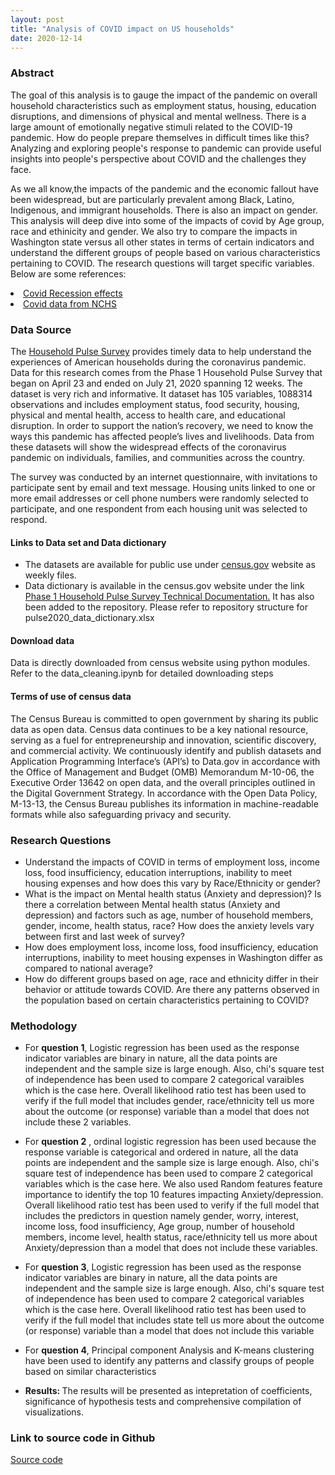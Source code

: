 ```yaml
---
layout: post
title: "Analysis of COVID impact on US households"
date: 2020-12-14
---
```


<h3>Abstract</h3> 
<p>The goal of this analysis is to gauge the impact of the pandemic on overall household characteristics such as employment status, housing, education disruptions, and dimensions of physical and mental wellness. There is a large amount of emotionally negative stimuli related to the COVID-19 pandemic. How do people prepare themselves in difficult times like this? Analyzing and exploring people's response to pandemic can provide useful insights into people's perspective about COVID and the challenges they face.</p>

<p>As we all know,the impacts of the pandemic and the economic fallout have been widespread, but are particularly prevalent among Black, Latino, Indigenous, and immigrant households. There is also an impact on gender. This analysis will  deep dive into some of the impacts of covid by Age group, race and ethinicity and gender. We also try to compare the impacts in Washington state versus all other states in terms of certain indicators and understand the different groups of people based on various characteristics pertaining to COVID. The research questions will target specific variables. Below are some references: </p>
<li><a href='https://www.cbpp.org/research/poverty-and-inequality/tracking-the-covid-19-recessions-effects-on-food-housing-and'>Covid Recession effects</a></li>
<li><a href='https://www.cdc.gov/nchs/covid19/pulse/mental-health.htm'>Covid data from NCHS</a></li>

<h3>Data Source</h3>
<p>The <a href='https://www2.census.gov/programs-surveys/demo/technical-documentation/hhp/2020_HPS_Background.pdf'>Household Pulse Survey</a> provides timely data to help understand the experiences of American households during the coronavirus pandemic. Data for this research comes from the Phase 1 Household Pulse Survey that began on April 23 and ended on July 21, 2020 spanning 12 weeks. The dataset is very rich and informative. It dataset has 105 variables, 1088314 observations and includes employment status, food security, housing, physical and mental health, access to health care, and educational disruption. In order to support the nation’s recovery, we need to know the ways this pandemic has affected people’s lives and livelihoods. Data from these datasets will show the widespread effects of the coronavirus pandemic on individuals, families, and communities across the country. </p>

<p>The survey was conducted by an internet questionnaire, with invitations to participate sent by email and text message. Housing units linked to one or more email addresses or cell phone numbers were randomly selected to participate, and one respondent from each housing unit was selected to respond.</p>

<h4> Links to Data set and Data dictionary</h4>
<ul><li>The datasets are available for public use under <a href='https://www.census.gov/programs-surveys/household-pulse-survey/datasets.html'>census.gov</a> website as weekly files.</li>
<li>Data dictionary is available in the census.gov website under the link <a href='https://www.census.gov/programs-surveys/household-pulse-survey/technical-documentation.html#phase1'>Phase 1 Household Pulse Survey Technical Documentation.</a> It has also been added to the repository. Please refer to repository structure for pulse2020_data_dictionary.xlsx</li></ul>

<h4>Download data</h4>
<p>Data is directly downloaded from census website using python modules. Refer to the data_cleaning.ipynb for detailed downloading steps<p>
  
<h4>Terms of use of census data </h4>
<p>The Census Bureau is committed to open government by sharing its public data as open data. Census data continues to be a key national resource, serving as a fuel for entrepreneurship and innovation, scientific discovery, and commercial activity.  We continuously identify and publish datasets and Application Programming Interface’s (API’s) to Data.gov in accordance with the Office of Management and Budget (OMB) Memorandum M-10-06, the Executive Order 13642 on open data, and the overall principles outlined in the Digital Government Strategy.  In
 accordance with the Open Data Policy, M-13-13, the Census Bureau publishes its information in machine-readable formats while also safeguarding privacy and security.</p>


<h3>Research Questions</h3>
<ul>
    <li>Understand the impacts of COVID in terms of employment loss, income loss, food insufficiency, education interruptions, inability to meet housing expenses and how does this vary by Race/Ethnicity or gender? </li>
    <li>What is the impact on Mental health status (Anxiety and depression)? Is there a correlation between Mental health status (Anxiety and depression) and factors such as age, number of household members, gender, income, health status, race? How does the anxiety levels vary between first and last week of survey?</li>
    <li>How does employment loss, income loss, food insufficiency, education interruptions, inability to meet housing expenses in Washington differ as compared  to national average?</li>
    <li>How do different groups based on age, race and ethnicity differ in their behavior or attitude towards COVID. Are there any patterns observed in the population based on certain characteristics pertaining to COVID?</li> 
</ul>

<h3>Methodology</h3>
<ul><li>For <strong>question 1</strong>, Logistic regression has been used as the response indicator variables are binary in nature, all the data points are independent and the sample size is large enough. Also, chi's square test of independence has been used to compare 2 categorical varaibles which is the case here. Overall likelihood ratio test has been used to verify if the full model that includes gender, race/ethnicity tell us more about the outcome (or response) variable than a model that does not include these 2 variables. </li>
   
<p></p>
<li>For <strong>question 2</strong> , ordinal logistic regression has been used because the response variable is categorical and ordered in nature, all the data points are independent and the sample size is large enough. Also, chi's square test of independence has been used to compare 2 categorical variables which is the case here.  We also used Random features feature importance to identify the top 10 features impacting Anxiety/depression.  Overall likelihood ratio test has been used to verify if the full model that includes the predictors in question namely gender, worry, interest, income loss, food insufficiency, Age group, number of household members, income level, health status, race/ethnicity tell us more about Anxiety/depression than a model that does not include these variables. </li>
<p></p>

<p></p>
<li>For <strong>question 3</strong>, Logistic regression has been used as the response indicator variables are binary in nature, all the data points are independent and the sample size is large enough. Also, chi's square test of independence has been used to compare 2 categorical variables which is the case here. Overall likelihood ratio test has been used to verify if the full model that includes state tell us more about the outcome (or response) variable than a model that does not include this variable</li>

<p></p>
<li>For <strong>question 4</strong>, Principal component Analysis and K-means clustering have been used to identify any patterns and classify groups of people based on similar characteristics</li>

<p></p>
<li><strong>Results: </strong>The results will be presented as intepretation of coefficients, significance of hypothesis tests and comprehensive compilation of visualizations.</li></ul>


<h3>Link to source code in Github</h3> 
<a href= "https://github.com/lakshmi2688/Sentiment-Analysis-and-understand-Bias-in-Data">Source code</a>
